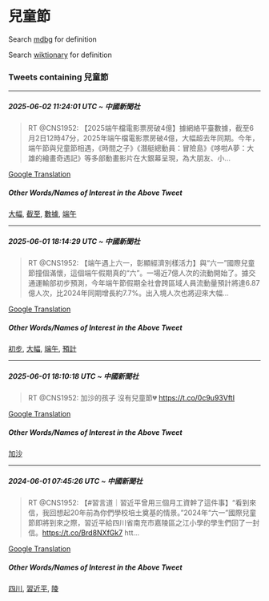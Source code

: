 # 兒童節

Search [mdbg](https://www.mdbg.net/chinese/dictionary?page=worddict&wdrst=0&wdqb=兒童節) for definition

Search [wiktionary](https://en.wiktionary.org/wiki/兒童節) for definition

### Tweets containing 兒童節

___
##### 2025-06-02 11:24:01 UTC ~ 中國新聞社
> RT @CNS1952: 【2025端午檔電影票房破4億】據網絡平臺數據，截至6月2日12時47分，2025年端午檔電影票房破4億，大幅超去年同期。今年，端午節與兒童節相遇，《時間之子》《潛艇總動員：冒險島》《哆啦A夢：大雄的繪畫奇遇記》等多部動畫影片在大銀幕呈現，為大朋友、小…

[Google Translation](https://translate.google.com/?hi=en&tab=TT&sl=zh-CN&tl=en&op=translate&text=RT+%40CNS1952%3A+%E3%80%902025%E7%AB%AF%E5%8D%88%E6%AA%94%E9%9B%BB%E5%BD%B1%E7%A5%A8%E6%88%BF%E7%A0%B44%E5%84%84%E3%80%91%E6%93%9A%E7%B6%B2%E7%B5%A1%E5%B9%B3%E8%87%BA%E6%95%B8%E6%93%9A%EF%BC%8C%E6%88%AA%E8%87%B36%E6%9C%882%E6%97%A512%E6%99%8247%E5%88%86%EF%BC%8C2025%E5%B9%B4%E7%AB%AF%E5%8D%88%E6%AA%94%E9%9B%BB%E5%BD%B1%E7%A5%A8%E6%88%BF%E7%A0%B44%E5%84%84%EF%BC%8C%E5%A4%A7%E5%B9%85%E8%B6%85%E5%8E%BB%E5%B9%B4%E5%90%8C%E6%9C%9F%E3%80%82%E4%BB%8A%E5%B9%B4%EF%BC%8C%E7%AB%AF%E5%8D%88%E7%AF%80%E8%88%87%E5%85%92%E7%AB%A5%E7%AF%80%E7%9B%B8%E9%81%87%EF%BC%8C%E3%80%8A%E6%99%82%E9%96%93%E4%B9%8B%E5%AD%90%E3%80%8B%E3%80%8A%E6%BD%9B%E8%89%87%E7%B8%BD%E5%8B%95%E5%93%A1%EF%BC%9A%E5%86%92%E9%9A%AA%E5%B3%B6%E3%80%8B%E3%80%8A%E5%93%86%E5%95%A6A%E5%A4%A2%EF%BC%9A%E5%A4%A7%E9%9B%84%E7%9A%84%E7%B9%AA%E7%95%AB%E5%A5%87%E9%81%87%E8%A8%98%E3%80%8B%E7%AD%89%E5%A4%9A%E9%83%A8%E5%8B%95%E7%95%AB%E5%BD%B1%E7%89%87%E5%9C%A8%E5%A4%A7%E9%8A%80%E5%B9%95%E5%91%88%E7%8F%BE%EF%BC%8C%E7%82%BA%E5%A4%A7%E6%9C%8B%E5%8F%8B%E3%80%81%E5%B0%8F%E2%80%A6)
##### Other Words/Names of Interest in the Above Tweet
[大幅](大幅.md), [截至](截至.md), [數據](數據.md), [端午](端午.md)
___
##### 2025-06-01 18:14:29 UTC ~ 中國新聞社
> RT @CNS1952: 【端午遇上六一，彰顯經濟別樣活力】與“六一”國際兒童節撞個滿懷，這個端午假期真的“六”。一場近7億人次的流動開始了。據交通運輸部初步預測，今年端午節假期全社會跨區域人員流動量預計將達6.87億人次，比2024年同期增長約7.7%。出入境人次也將迎來大幅…

[Google Translation](https://translate.google.com/?hi=en&tab=TT&sl=zh-CN&tl=en&op=translate&text=RT+%40CNS1952%3A+%E3%80%90%E7%AB%AF%E5%8D%88%E9%81%87%E4%B8%8A%E5%85%AD%E4%B8%80%EF%BC%8C%E5%BD%B0%E9%A1%AF%E7%B6%93%E6%BF%9F%E5%88%A5%E6%A8%A3%E6%B4%BB%E5%8A%9B%E3%80%91%E8%88%87%E2%80%9C%E5%85%AD%E4%B8%80%E2%80%9D%E5%9C%8B%E9%9A%9B%E5%85%92%E7%AB%A5%E7%AF%80%E6%92%9E%E5%80%8B%E6%BB%BF%E6%87%B7%EF%BC%8C%E9%80%99%E5%80%8B%E7%AB%AF%E5%8D%88%E5%81%87%E6%9C%9F%E7%9C%9F%E7%9A%84%E2%80%9C%E5%85%AD%E2%80%9D%E3%80%82%E4%B8%80%E5%A0%B4%E8%BF%917%E5%84%84%E4%BA%BA%E6%AC%A1%E7%9A%84%E6%B5%81%E5%8B%95%E9%96%8B%E5%A7%8B%E4%BA%86%E3%80%82%E6%93%9A%E4%BA%A4%E9%80%9A%E9%81%8B%E8%BC%B8%E9%83%A8%E5%88%9D%E6%AD%A5%E9%A0%90%E6%B8%AC%EF%BC%8C%E4%BB%8A%E5%B9%B4%E7%AB%AF%E5%8D%88%E7%AF%80%E5%81%87%E6%9C%9F%E5%85%A8%E7%A4%BE%E6%9C%83%E8%B7%A8%E5%8D%80%E5%9F%9F%E4%BA%BA%E5%93%A1%E6%B5%81%E5%8B%95%E9%87%8F%E9%A0%90%E8%A8%88%E5%B0%87%E9%81%946.87%E5%84%84%E4%BA%BA%E6%AC%A1%EF%BC%8C%E6%AF%942024%E5%B9%B4%E5%90%8C%E6%9C%9F%E5%A2%9E%E9%95%B7%E7%B4%847.7%25%E3%80%82%E5%87%BA%E5%85%A5%E5%A2%83%E4%BA%BA%E6%AC%A1%E4%B9%9F%E5%B0%87%E8%BF%8E%E4%BE%86%E5%A4%A7%E5%B9%85%E2%80%A6)
##### Other Words/Names of Interest in the Above Tweet
[初步](初步.md), [大幅](大幅.md), [端午](端午.md), [預計](預計.md)
___
##### 2025-06-01 18:10:18 UTC ~ 中國新聞社
> RT @CNS1952: 加沙的孩子 沒有兒童節💔 https://t.co/0c9u93VftI

[Google Translation](https://translate.google.com/?hi=en&tab=TT&sl=zh-CN&tl=en&op=translate&text=RT+%40CNS1952%3A+%E5%8A%A0%E6%B2%99%E7%9A%84%E5%AD%A9%E5%AD%90+%E6%B2%92%E6%9C%89%E5%85%92%E7%AB%A5%E7%AF%80%F0%9F%92%94+https%3A%2F%2Ft.co%2F0c9u93VftI)
##### Other Words/Names of Interest in the Above Tweet
[加沙](加沙.md)
___
##### 2024-06-01 07:45:26 UTC ~ 中國新聞社
> RT @CNS1952: 【#習言道｜習近平曾用三個月工資幹了這件事】“看到來信，我回想起20年前為你們學校培土奠基的情景。”2024年“六一”國際兒童節即將到來之際，習近平給四川省南充市嘉陵區之江小學的學生們回了一封信。https://t.co/Brd8NXfGk7 htt…

[Google Translation](https://translate.google.com/?hi=en&tab=TT&sl=zh-CN&tl=en&op=translate&text=RT+%40CNS1952%3A+%E3%80%90%23%E7%BF%92%E8%A8%80%E9%81%93%EF%BD%9C%E7%BF%92%E8%BF%91%E5%B9%B3%E6%9B%BE%E7%94%A8%E4%B8%89%E5%80%8B%E6%9C%88%E5%B7%A5%E8%B3%87%E5%B9%B9%E4%BA%86%E9%80%99%E4%BB%B6%E4%BA%8B%E3%80%91%E2%80%9C%E7%9C%8B%E5%88%B0%E4%BE%86%E4%BF%A1%EF%BC%8C%E6%88%91%E5%9B%9E%E6%83%B3%E8%B5%B720%E5%B9%B4%E5%89%8D%E7%82%BA%E4%BD%A0%E5%80%91%E5%AD%B8%E6%A0%A1%E5%9F%B9%E5%9C%9F%E5%A5%A0%E5%9F%BA%E7%9A%84%E6%83%85%E6%99%AF%E3%80%82%E2%80%9D2024%E5%B9%B4%E2%80%9C%E5%85%AD%E4%B8%80%E2%80%9D%E5%9C%8B%E9%9A%9B%E5%85%92%E7%AB%A5%E7%AF%80%E5%8D%B3%E5%B0%87%E5%88%B0%E4%BE%86%E4%B9%8B%E9%9A%9B%EF%BC%8C%E7%BF%92%E8%BF%91%E5%B9%B3%E7%B5%A6%E5%9B%9B%E5%B7%9D%E7%9C%81%E5%8D%97%E5%85%85%E5%B8%82%E5%98%89%E9%99%B5%E5%8D%80%E4%B9%8B%E6%B1%9F%E5%B0%8F%E5%AD%B8%E7%9A%84%E5%AD%B8%E7%94%9F%E5%80%91%E5%9B%9E%E4%BA%86%E4%B8%80%E5%B0%81%E4%BF%A1%E3%80%82https%3A%2F%2Ft.co%2FBrd8NXfGk7+htt%E2%80%A6)
##### Other Words/Names of Interest in the Above Tweet
[四川](四川.md), [習近平](習近平.md), [陵](陵.md)
